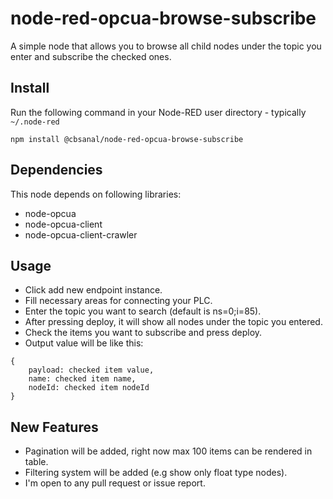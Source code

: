 # node-red-opcua-browse-subscribe

A simple node that allows you to browse all child nodes under the topic you enter and subscribe the checked ones.

## Install

Run the following command in your Node-RED user directory - typically `~/.node-red`

    npm install @cbsanal/node-red-opcua-browse-subscribe

## Dependencies

This node depends on following libraries:

- node-opcua
- node-opcua-client
- node-opcua-client-crawler

## Usage

- Click add new endpoint instance.
- Fill necessary areas for connecting your PLC.
- Enter the topic you want to search (default is ns=0;i=85).
- After pressing deploy, it will show all nodes under the topic you entered.
- Check the items you want to subscribe and press deploy.
- Output value will be like this:

```
{
    payload: checked item value,
    name: checked item name,
    nodeId: checked item nodeId
}
```

## New Features

- Pagination will be added, right now max 100 items can be rendered in table.
- Filtering system will be added (e.g show only float type nodes).
- I'm open to any pull request or issue report.

